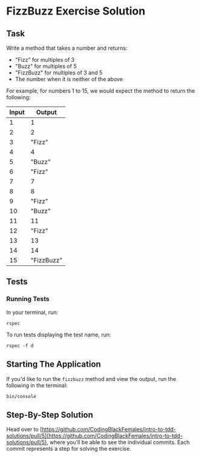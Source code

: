 # FizzBuzz Exercise Solution

## Task

Write a method that takes a number and returns:

- "Fizz" for multiples of 3
- "Buzz" for multiples of 5
- "FizzBuzz" for multiples of 3 and 5
- The number when it is neither of the above

For example, for numbers 1 to 15, we would expect the method to return the following:

| Input | Output     |
| ----- | ---------- |
| 1     | 1          |
| 2     | 2          |
| 3     | "Fizz"     |
| 4     | 4          |
| 5     | "Buzz"     |
| 6     | "Fizz"     |
| 7     | 7          |
| 8     | 8          |
| 9     | "Fizz"     |
| 10    | "Buzz"     |
| 11    | 11         |
| 12    | "Fizz"     |
| 13    | 13         |
| 14    | 14         |
| 15    | "FizzBuzz" |

## Tests

### Running Tests

In your terminal, run:

```
rspec
```

To run tests displaying the test name, run:

```
rspec -f d
```

## Starting The Application

If you'd like to run the `fizzbuzz` method and view the output, run the following in the terminal:

```
bin/console
```

## Step-By-Step Solution

Head over to [https://github.com/CodingBlackFemales/intro-to-tdd-solutions/pull/5](https://github.com/CodingBlackFemales/intro-to-tdd-solutions/pull/5), where you'll be able to see the individual commits. Each commit represents a step for solving the exercise.
